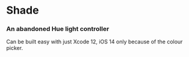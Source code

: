 # Shade
### An abandoned Hue light controller

Can be built easy with just Xcode 12, iOS 14 only because of the colour picker. 

